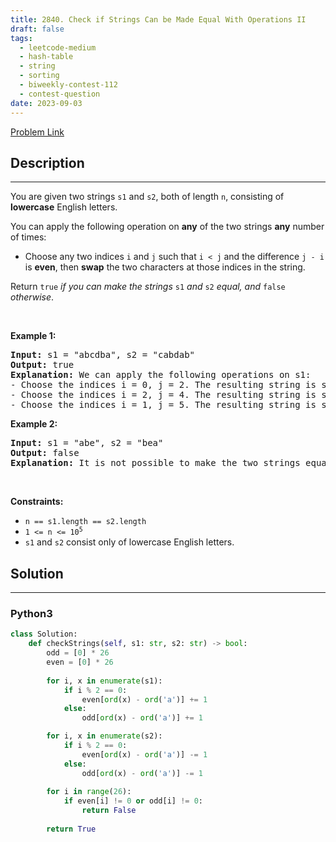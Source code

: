 ```yaml
---
title: 2840. Check if Strings Can be Made Equal With Operations II
draft: false
tags: 
  - leetcode-medium
  - hash-table
  - string
  - sorting
  - biweekly-contest-112
  - contest-question
date: 2023-09-03
---
```


[Problem Link](https://leetcode.com/problems/check-if-strings-can-be-made-equal-with-operations-ii/)

## Description

---
<p>You are given two strings <code>s1</code> and <code>s2</code>, both of length <code>n</code>, consisting of <strong>lowercase</strong> English letters.</p>

<p>You can apply the following operation on <strong>any</strong> of the two strings <strong>any</strong> number of times:</p>

<ul>
	<li>Choose any two indices <code>i</code> and <code>j</code> such that <code>i &lt; j</code> and the difference <code>j - i</code> is <strong>even</strong>, then <strong>swap</strong> the two characters at those indices in the string.</li>
</ul>

<p>Return <code>true</code><em> if you can make the strings </em><code>s1</code><em> and </em><code>s2</code><em> equal, and&nbsp;</em><code>false</code><em> otherwise</em>.</p>

<p>&nbsp;</p>
<p><strong class="example">Example 1:</strong></p>

<pre>
<strong>Input:</strong> s1 = &quot;abcdba&quot;, s2 = &quot;cabdab&quot;
<strong>Output:</strong> true
<strong>Explanation:</strong> We can apply the following operations on s1:
- Choose the indices i = 0, j = 2. The resulting string is s1 = &quot;cbadba&quot;.
- Choose the indices i = 2, j = 4. The resulting string is s1 = &quot;cbbdaa&quot;.
- Choose the indices i = 1, j = 5. The resulting string is s1 = &quot;cabdab&quot; = s2.
</pre>

<p><strong class="example">Example 2:</strong></p>

<pre>
<strong>Input:</strong> s1 = &quot;abe&quot;, s2 = &quot;bea&quot;
<strong>Output:</strong> false
<strong>Explanation:</strong> It is not possible to make the two strings equal.
</pre>

<p>&nbsp;</p>
<p><strong>Constraints:</strong></p>

<ul>
	<li><code>n == s1.length == s2.length</code></li>
	<li><code>1 &lt;= n &lt;= 10<sup>5</sup></code></li>
	<li><code>s1</code> and <code>s2</code> consist only of lowercase English letters.</li>
</ul>


## Solution

---
### Python3
``` py title='check-if-strings-can-be-made-equal-with-operations-ii'
class Solution:
    def checkStrings(self, s1: str, s2: str) -> bool:
        odd = [0] * 26
        even = [0] * 26
        
        for i, x in enumerate(s1):
            if i % 2 == 0:
                even[ord(x) - ord('a')] += 1
            else:
                odd[ord(x) - ord('a')] += 1

        for i, x in enumerate(s2):
            if i % 2 == 0:
                even[ord(x) - ord('a')] -= 1
            else:
                odd[ord(x) - ord('a')] -= 1
        
        for i in range(26):
            if even[i] != 0 or odd[i] != 0:
                return False
        
        return True
```

